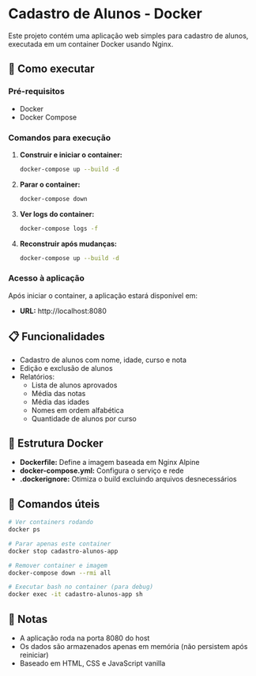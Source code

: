 # Cadastro de Alunos - Docker

Este projeto contém uma aplicação web simples para cadastro de alunos, executada em um container Docker usando Nginx.

## 🚀 Como executar

### Pré-requisitos

- Docker
- Docker Compose

### Comandos para execução

1. **Construir e iniciar o container:**

   ```bash
   docker-compose up --build -d
   ```

2. **Parar o container:**

   ```bash
   docker-compose down
   ```

3. **Ver logs do container:**

   ```bash
   docker-compose logs -f
   ```

4. **Reconstruir após mudanças:**
   ```bash
   docker-compose up --build -d
   ```

### Acesso à aplicação

Após iniciar o container, a aplicação estará disponível em:

- **URL:** http://localhost:8080

## 📋 Funcionalidades

- Cadastro de alunos com nome, idade, curso e nota
- Edição e exclusão de alunos
- Relatórios:
  - Lista de alunos aprovados
  - Média das notas
  - Média das idades
  - Nomes em ordem alfabética
  - Quantidade de alunos por curso

## 🐳 Estrutura Docker

- **Dockerfile:** Define a imagem baseada em Nginx Alpine
- **docker-compose.yml:** Configura o serviço e rede
- **.dockerignore:** Otimiza o build excluindo arquivos desnecessários

## 🔧 Comandos úteis

```bash
# Ver containers rodando
docker ps

# Parar apenas este container
docker stop cadastro-alunos-app

# Remover container e imagem
docker-compose down --rmi all

# Executar bash no container (para debug)
docker exec -it cadastro-alunos-app sh
```

## 📝 Notas

- A aplicação roda na porta 8080 do host
- Os dados são armazenados apenas em memória (não persistem após reiniciar)
- Baseado em HTML, CSS e JavaScript vanilla
